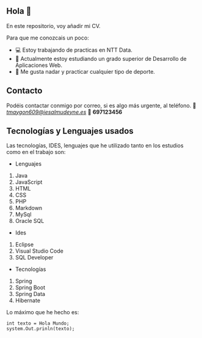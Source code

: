 ## Hola 👋

En este repositorio, voy añadir mi CV. 

Para que me conozcais un poco:

- :computer: Estoy trabajando de practicas en NTT Data.
- :green_book: Actualmente estoy estudiando un grado superior de Desarrollo de Aplicaciones Web.
- :dolphin: Me gusta nadar y practicar cualquier tipo de deporte.

## Contacto

Podéis contactar conmigo por correo, si es algo más urgente, al teléfono.
:email: *tmaygon609@iesalmudeyne.es*
:iphone: **697123456**

## Tecnologías y Lenguajes usados

Las tecnologías, IDES, lenguajes que he utilizado tanto en los estudios como en el trabajo son:

- Lenguajes
1. Java
2. JavaScript
3. HTML
4. CSS
5. PHP
6. Markdown
7. MySql
8. Oracle SQL
- Ides
1. Eclipse
2. Visual Studio Code
3. SQL Developer
- Tecnologías
1. Spring
2. Spring Boot
3. Spring Data
4. Hibernate

Lo máximo que he hecho es:
~~~
int texto = Hola Mundo;
system.Out.prinln(texto);
~~~

